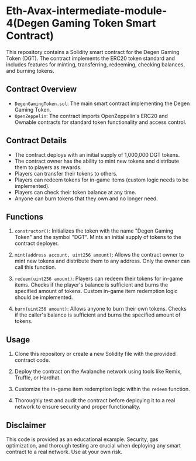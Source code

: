 # Eth-Avax-intermediate-module-4(Degen Gaming Token Smart Contract)

This repository contains a Solidity smart contract for the Degen Gaming Token (DGT). The contract implements the ERC20 token standard and includes features for minting, transferring, redeeming, checking balances, and burning tokens.

## Contract Overview

- `DegenGamingToken.sol`: The main smart contract implementing the Degen Gaming Token.
- `OpenZeppelin`: The contract imports OpenZeppelin's ERC20 and Ownable contracts for standard token functionality and access control.

## Contract Details

- The contract deploys with an initial supply of 1,000,000 DGT tokens.
- The contract owner has the ability to mint new tokens and distribute them to players as rewards.
- Players can transfer their tokens to others.
- Players can redeem tokens for in-game items (custom logic needs to be implemented).
- Players can check their token balance at any time.
- Anyone can burn tokens that they own and no longer need.

## Functions

1. `constructor()`: Initializes the token with the name "Degen Gaming Token" and the symbol "DGT". Mints an initial supply of tokens to the contract deployer.

2. `mint(address account, uint256 amount)`: Allows the contract owner to mint new tokens and distribute them to any address. Only the owner can call this function.

3. `redeem(uint256 amount)`: Players can redeem their tokens for in-game items. Checks if the player's balance is sufficient and burns the specified amount of tokens. Custom in-game item redemption logic should be implemented.

4. `burn(uint256 amount)`: Allows anyone to burn their own tokens. Checks if the caller's balance is sufficient and burns the specified amount of tokens.

## Usage

1. Clone this repository or create a new Solidity file with the provided contract code.

2. Deploy the contract on the Avalanche network using tools like Remix, Truffle, or Hardhat.

3. Customize the in-game item redemption logic within the `redeem` function.

4. Thoroughly test and audit the contract before deploying it to a real network to ensure security and proper functionality.

## Disclaimer

This code is provided as an educational example. Security, gas optimization, and thorough testing are crucial when deploying any smart contract to a real network. Use at your own risk.
